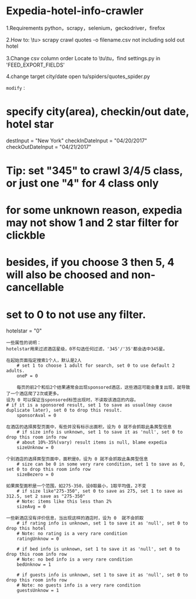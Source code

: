 # Expedia-hotel-info-crawler
1.Requirements
	python，scrapy，selenium，geckodriver，firefox

2.How to:
	\tu> scrapy crawl quotes -o filename.csv
	not including sold out hotel

3.Change csv column order
	Locate to \tu\tu，find settings.py
	in 'FEED_EXPORT_FIELDS'

4.change target city/date
	open tu/spiders/quotes_spider.py
	
	modify：

# specify city(area), checkin/out date, hotel star
destInput = "New York"
checkInDateInput = "04/20/2017"
checkOutDateInput = "04/21/2017"
# Tip: set "345" to crawl 3/4/5 class, or just one "4" for 4 class only
# for some unknown reason, expedia may not show 1 and 2 star filter for clickble
# besides, if you choose 3 then 5, 4 will also be choosed and non-cancellable        
# set to 0 to not use any filter.
hotelstar = "0"

	一些属性的说明：
	hotelstar用来过滤酒店星级，0不勾选任何过滤，'345'/'35'都会选中345星。

	在起始页面指定搜索1个人，默认是2人
        # set 1 to choose 1 adult for search, set 0 to use default 2 adults.
        oneP = 0

        每页的前2个和后2个结果通常会出现sponsored酒店，这些酒店可能会重复出现，就导致了一个酒店爬了2次或更多。
	设为 0 可以保证当sponsored标签出现时，不读取该酒店的内容。
	# if it is a sponsored result, set 1 to save as usual(may cause duplicate later), set 0 to drop this result.        
        sponsorAval = 0

	在酒店的选择房型页面中，有些并没有标示出面积，设为 0 就不会抓取此条房型信息
        # if size info is unknown, set 1 to save it as 'null', set 0 to drop this room info row
        # about 10%-35%(vary) result items is null, blame expedia        
        sizeUnknow = 0

	个别酒店的选择房型页面中，面积是0，设为 0 就不会抓取此条房型信息
        # size can be 0 in some very rare condition, set 1 to save as 0, set 0 to drop this room info row
        sizeBezero = 0

	如果房型面积是一个范围，如275-350，设0取最小，1取平均值，2不变
        # if size like"275-350", set 0 to save as 275, set 1 to save as 312.5, set 2 save as "275-350" 
        # Note: items like this less than 2%
        sizeAvg = 0
	
	一些新酒店没有评价信息，当出现这样的酒店时，设为 0  就不会抓取
        # if rating info is unknown, set 1 to save it as 'null', set 0 to drop this hotel
        # Note: no rating is a very rare condition
        ratingUnknow = 0

        # if bed info is unknown, set 1 to save it as 'null', set 0 to drop this room info row
        # Note: no bed info is a very rare condition
        bedUnknow = 1

        # if guests info is unknown, set 1 to save it as 'null', set 0 to drop this room info row
        # Note: no guests info is a very rare condition
        guestsUnknow = 1
